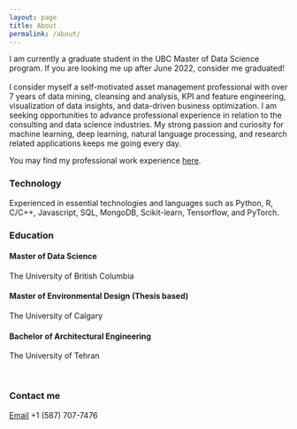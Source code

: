 ```yaml
---
layout: page
title: About
permalink: /about/
---
```


I am currently a graduate student in the UBC Master of Data Science program. If you are looking me up after June 2022, consider me graduated!  
<br> 
I consider myself a self-motivated asset management professional with over 7 years of data mining, cleansing and analysis, KPI and feature engineering, visualization of data insights, and data-driven business optimization. I am seeking opportunities to advance professional experience in relation to the consulting and data science industries. My strong passion and curiosity for machine learning, deep learning, natural language processing, and research related applications keeps me going every day. 

You may find my professional work experience [here]().

### Technology

Experienced in essential technologies and languages such as Python, R, C/C++, Javascript, SQL, MongoDB, Scikit-learn, Tensorflow, and PyTorch.  

### Education
#### Master of Data Science
The University of British Columbia
#### Master of Environmental Design (Thesis based)
The University of Calgary
#### Bachelor of Architectural Engineering
The University of Tehran

<br>

### Contact me
[Email](mailto:artanzand@yahoo.co.uk)
+1 (587) 707-7476
